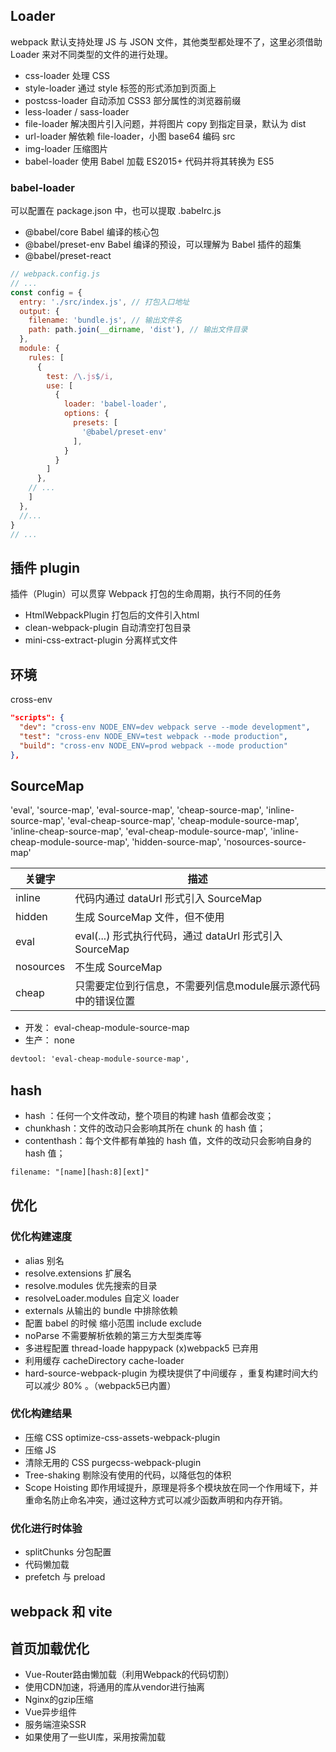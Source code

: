 

## Loader

webpack 默认支持处理 JS 与 JSON 文件，其他类型都处理不了，这里必须借助 Loader 来对不同类型的文件的进行处理。

* css-loader 处理 CSS
* style-loader 通过 style 标签的形式添加到页面上
* postcss-loader 自动添加 CSS3 部分属性的浏览器前缀
* less-loader / sass-loader
* file-loader	解决图片引入问题，并将图片 copy 到指定目录，默认为 dist
* url-loader 解依赖 file-loader，小图 base64 编码 src
* img-loader 压缩图片
* babel-loader 使用 Babel 加载 ES2015+ 代码并将其转换为 ES5

### babel-loader

可以配置在 package.json 中，也可以提取 .babelrc.js

* @babel/core Babel 编译的核心包
* @babel/preset-env Babel 编译的预设，可以理解为 Babel 插件的超集
* @babel/preset-react 

```javascript
// webpack.config.js
// ...
const config = {
  entry: './src/index.js', // 打包入口地址
  output: {
    filename: 'bundle.js', // 输出文件名
    path: path.join(__dirname, 'dist'), // 输出文件目录
  },
  module: { 
    rules: [
      {
        test: /\.js$/i,
        use: [
          {
            loader: 'babel-loader',
            options: {
              presets: [
                '@babel/preset-env'
              ],
            }
          }
        ]
      },
    // ...
    ]
  },
  //...
}
// ...
```

## 插件 plugin

插件（Plugin）可以贯穿 Webpack 打包的生命周期，执行不同的任务

* HtmlWebpackPlugin 打包后的文件引入html
* clean-webpack-plugin 自动清空打包目录
* mini-css-extract-plugin 分离样式文件

## 环境

cross-env

```json
"scripts": {
  "dev": "cross-env NODE_ENV=dev webpack serve --mode development", 
  "test": "cross-env NODE_ENV=test webpack --mode production",
  "build": "cross-env NODE_ENV=prod webpack --mode production"
},
```

## SourceMap

'eval',
'source-map',
'eval-source-map',
'cheap-source-map',
'inline-source-map',
'eval-cheap-source-map',
'cheap-module-source-map',
'inline-cheap-source-map',
'eval-cheap-module-source-map',
'inline-cheap-module-source-map',
'hidden-source-map',
'nosources-source-map'


|关键字|描述|
|-|-|
|inline|代码内通过 dataUrl 形式引入 SourceMap|
|hidden|生成 SourceMap 文件，但不使用|
|eval|eval(...) 形式执行代码，通过 dataUrl 形式引入 SourceMap|
|nosources|不生成 SourceMap|
|cheap|只需要定位到行信息，不需要列信息module展示源代码中的错误位置|

* 开发： eval-cheap-module-source-map
* 生产： none

```txt
devtool: 'eval-cheap-module-source-map',
```

## hash

* hash ：任何一个文件改动，整个项目的构建 hash 值都会改变；
* chunkhash：文件的改动只会影响其所在 chunk 的 hash 值；
* contenthash：每个文件都有单独的 hash 值，文件的改动只会影响自身的 hash 值；

```txt
filename: "[name][hash:8][ext]"
```

## 优化

### 优化构建速度

* alias 别名
* resolve.extensions 扩展名
* resolve.modules 优先搜索的目录
* resolveLoader.modules 自定义 loader
* externals 从输出的 bundle 中排除依赖
* 配置 babel 的时候 缩小范围 include exclude
* noParse 不需要解析依赖的第三方大型类库等
* 多进程配置 thread-loade   happypack (x)webpack5 已弃用
* 利用缓存 cacheDirectory cache-loader
* hard-source-webpack-plugin 为模块提供了中间缓存 ，重复构建时间大约可以减少 80% 。（webpack5已内置）

### 优化构建结果

* 压缩 CSS    optimize-css-assets-webpack-plugin
* 压缩 JS  
* 清除无用的 CSS    purgecss-webpack-plugin
* Tree-shaking     剔除没有使用的代码，以降低包的体积
* Scope Hoisting   即作用域提升，原理是将多个模块放在同一个作用域下，并重命名防止命名冲突，通过这种方式可以减少函数声明和内存开销。

### 优化进行时体验

* splitChunks 分包配置
* 代码懒加载
* prefetch 与 preload

## webpack 和 vite


## 首页加载优化

* Vue-Router路由懒加载（利用Webpack的代码切割）
* 使用CDN加速，将通用的库从vendor进行抽离
* Nginx的gzip压缩
* Vue异步组件
* 服务端渲染SSR
* 如果使用了一些UI库，采用按需加载


